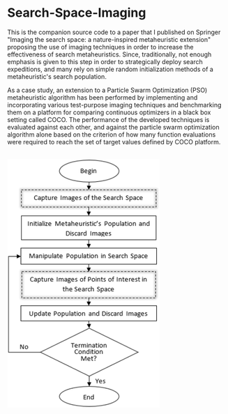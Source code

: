 # Search-Space-Imaging

This is the companion source code to a paper that I published on Springer "Imaging the search space: a nature-inspired metaheuristic extension" proposing the use of imaging techniques in order to increase the effectiveness of search metaheuristics. Since, traditionally, not enough emphasis is given to this step in order to strategically deploy search expeditions, and many rely on simple random initialization methods of a metaheuristic's search population.

As a case study, an extension to a Particle Swarm Optimization (PSO) metaheuristic algorithm has been performed by implementing and incorporating various test-purpose imaging techniques and benchmarking them on a platform for comparing continuous optimizers in a black box setting called COCO. The performance of the developed techniques is evaluated against each other, and against the particle swarm optimization algorithm alone based on the criterion of how many function evaluations were required to reach the set of target values defined by COCO platform.

<br/>
<img src="General Workflow.png" alt="drawing" width="350"/>


